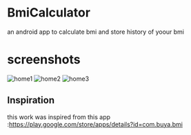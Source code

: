 # BmiCalculator
an android app to calculate bmi and store history of yoour bmi

# screenshots


![home1](https://user-images.githubusercontent.com/19555981/31121313-ff2f5788-a837-11e7-86e8-1a078a591e57.jpg)
![home2](https://user-images.githubusercontent.com/19555981/31121314-ff3949aa-a837-11e7-8ad8-99a08596b5d8.jpg)
![home3](https://user-images.githubusercontent.com/19555981/42421383-07fba3a8-82d5-11e8-943c-0d54517ec6ce.png)


## Inspiration
this work was inspired from this app :https://play.google.com/store/apps/details?id=com.buya.bmi
